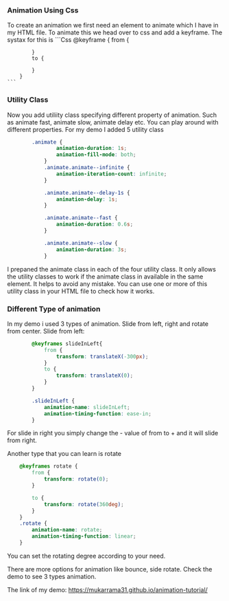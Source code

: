 ### Animation Using Css
To create an animation we first need an element to animate which I have in my HTML file.
To animate this we head over to css and add a keyframe. The systax for this is 
    ```Css
        @keyframe <name of the animation> {
             from {

            }
            to {

            }
        }
    ```

### Utility Class
Now you add utiliity class specifying different property of animation. Such as animate fast, 
animate slow, animate delay etc. You can play around with different properties. For my demo 
I added 5 utility class 
```Css
        .animate {
                animation-duration: 1s;
                animation-fill-mode: both;
            }
            .animate.animate--infinite {
                animation-iteration-count: infinite;
            }

            .animate.animate--delay-1s {
                animation-delay: 1s;
            }

            .animate.animate--fast {
                animation-duration: 0.6s;
            }

            .animate.animate--slow {
                animation-duration: 3s;
            }
```

I prepaned the animate class in each of the four utility class. It only allows the utility classes to work if the animate class in available in the same element. It helps to avoid any mistake. You can use one or more of this utility class in your HTML file to check how it works. 

### Different Type of animation 
In my demo i used 3 types of animation. Slide from left, right and rotate from center.
Slide from left:
```Css
        @keyframes slideInLeft{
            from {
                transform: translateX(-300px);
            }
            to {
                transform: translateX(0);
            }
        }

        .slideInLeft {
            animation-name: slideInLeft;
            animation-timing-function: ease-in;
        }
```
For slide in right you simply change the - value of from to + and it will slide from right. 

Another type that you can learn is rotate 
```Css
    @keyframes rotate {
        from {
            transform: rotate(0);
        }

        to {
            transform: rotate(360deg);
        }
    }
    .rotate {
        animation-name: rotate;
        animation-timing-function: linear;
    }
```
You can set the rotating degree according to your need.

There are more options for animation like bounce, side rotate. Check the demo to see 3 types 
animation. 

The link of my demo: 
 https://mukarrama31.github.io/animation-tutorial/


